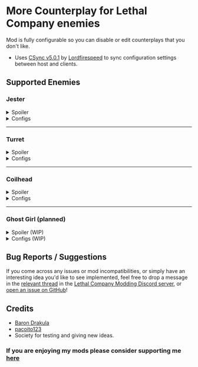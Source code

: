 # More Counterplay for Lethal Company enemies

Mod is fully configurable so you can disable or edit counterplays that you don't like.

- Uses [CSync v5.0.1](https://thunderstore.io/c/lethal-company/p/Sigurd/CSync) by [Lordfirespeed](https://github.com/Lordfirespeed) to sync configuration settings between host and clients.

## Supported Enemies

### Jester

<details>
<summary>Spoiler</summary>

Items may be placed on top of a Jester by holding an item and interacting with its lid, it'll carry them around until the next time it pops. If the total weight of items on its head exceeds a certain (configurable) amount, the Jester will be too exhausted to chase you after popping and its head will return to its box immediately.

<div style="text-align: center;">
 <img alt="A lamp being placed on top of a Jester." src="https://files.catbox.moe/jkqrv8.gif" width=256>
 <img alt="A Jester with several items on its head popping and returning to its box immediately." src="https://files.catbox.moe/49ut0j.gif" width=256>
 <h2 style="font-weight: bold; color: firebrick; text-shadow: 0 0 3px black">— [Warning] —</h2>

 > Expecting a Jester to comply with carrying an excessive amount of weight may lead to disastrous consequences, as a desperate Jester's pop is much stronger than normal.

 **Hint:** _A Jester <u>will</u> let you know when you've exceeded its limits, but there's still a short window to correct your mistake..._

 <img alt="A Jester with an anvil on its head chasing and killing the player after popping." src="https://files.catbox.moe/2cebnk.gif" width=256>

 <details>
 <summary>Spoiler (specific mechanics and configuration):</summary>

 <div style="text-align: left;">

- Any grabbable item can be deposited onto a Jester by holding the interact button while the prompt to place an item is visible (similar to the Ship's storage cabinet, the Cruiser's back storage, and the desk at the Company).
  - Every placed item's weight is added to the Jester's total weight, which forms the basis for its counterplay.
- If the Jester finishes cranking while its total weight exceeds the amount set by the `JesterPreventThreshold` setting (**60** pounds by default), its head visually pops out for a brief moment to drop its items before returning to its box, without actually chasing or killing players.
  - Toggling the `ItemsStayOnLid` setting disables the Jester's ability to drop its items and keeps its head inside the box at all times, making it like how it used to work in previous versions of the mod.
- If the Jester's total weight exceeds the amount set by the `JesterEncumberThreshold` setting (**120** pounds by default), it'll no longer be able to follow you around due to being encumbered by the items.
  - Threshold setting can be set to `0` to disable the Jester's encumbered state completely, or a small value (e.g. `0.1`) to allow almost any item to stop the Jester from moving.
- If the Jester's total weight exceeds the amount set by the `JesterPanicThreshold` setting (**200** pounds by default), it'll panic and begin cranking frantically before popping shortly after.
  - Threshold setting can be set to `0` to disable the Jester's panicked state completely.
  - Minimum and maximum time that the Jester spends panicking can be configured via the `MinPanicTimer` and `MaxPanicTimer` settings, respectively.
  - Setting this threshold to a lower value than the `JesterPreventThreshold` setting functionally disables it as a counterplay, since the Jester's pop is not prevented while panicking.
  - Placing an item while over the panic threshold and while the Jester is cranking (even normally) will cause it to **skip its cranking and pop immediately**.
- Whenever a Jester is hit by a shovel, it'll drop all its held items and reset its weight.
  - Can be disabled by toggling the `DropItemsOnHit` setting.
- The total amount of weight the Jester is carrying is shown in the subtext of its scan node.
  - Can be disabled by toggling the `ShowWeightOnScan` setting.
  - Might be slightly inaccurate due to integer rounding, or if an item is destroyed or otherwise removed by other means.

 </div>
 </details>
</div>
</details>

<details>
 <summary>Configs</summary>

- `EnableJesterCounterplay` - Add counterplay for Jesters.
- `JesterPreventThreshold` - Minimum weight of items needed to prevent the Jester from popping.
- `JesterEncumberThreshold` - Minimum weight of items needed to prevent the Jester from walking at all.
- `JesterPanicThreshold` - See above for more info.
- `ItemsStayOnLid` - Allow items to stay on top of the Jester after preventing it from popping.
- `DropItemsOnHit` - Drop all items on top of the Jester when hitting it with a shovel.
- `ShowWeightOnScan` - Shows the total weight on top of the Jester as the subtext of its scan node.

</details>

---

### Turret

<details>
 <summary>Spoiler</summary>

 Turrets can be disabled by cutting their wires with a knife.
 When you hit Turret using knife it will enter berserker mode and after that it will disable permanently!
</details>

<details>
 <summary>Configs</summary>

- `EnableTurretCounterplay` - Toggle Turret counterplay.

</details>

---

### Coilhead

<details>
<summary>Spoiler</summary>

You can cut off a Coilhead's head using the [Knife](https://lethal.miraheze.org/wiki/Kitchen_knife) dropped by the [Butler](https://lethal.miraheze.org/wiki/Butler), which deactivates it permanently. Its head will drop as a scrap item that can be sold to the Company, but it must first be detached from its neck.

<div style="text-align: center;">
 <img alt="A player chopping off a Coilhead's head and picking it up." src="https://files.catbox.moe/2k34ho.gif" width=256>
 <img alt="A player trapped in a room by a deactivated Coilhead blocking the door, about to be killed by a Jester." src="https://files.catbox.moe/uqq80x.gif" width=256>
 <h2 style="font-weight: bold; color: firebrick; text-shadow: 0 0 3px black">— [Warning] —</h2>

 > _"They have been known to combust into flames when being dissected or even deactivated, and they carry dangerously high levels of radioactive particles."_ - Sigurd's notes

 **Hint:** _You may find a Coilhead to be less volatile the more kinetic energy it releases when coming to a halt..._

 <img alt="A player chopping off a Coilhead's head, picking it up, and then dying due to being too close to the explosion." src="https://files.catbox.moe/7ij65e.gif" width=256>

 <details>
 <summary>Spoiler (specific mechanics and configuration):</summary>

 <div style="text-align: left;">

- Coilhead bodies combust upon being decapitated, as their Bestiary entry suggests
  - Can be disabled by toggling the `LoreAccurateCoilheads` setting.
  - The range of the explosion damage is determined by the `ExplosionDamageRadius` setting, with the damage itself being set to the value of the `ExplosionDamage` setting.
  - Likewise, the `ExplosionKillRadius` setting determines the range around the explosion where it simply kills the player instead of dealing damage to them.
- Explosion timer is set to how long the Coilhead has moved since it last stopped, within configurable limits.
  - Minimum and maximum time until exploding can be configured via the `MinExplosionTimer` and `MaxExplosionTimer` settings, respectively
- Coilhead's head item is destroyed if its body explodes while it's still attached to its neck.
  - Can be disabled by toggling the `ExplosionDestroysHead` setting, but it adds some interesting risk/reward by making players stay close to try and pick up the head before it explodes.
- Client-side configuration settings:
  - `ExplosionFire` - Enable green fire effect for Coilheads that are about to explode.
  - `ExplosionParticles` - Enable radioactive particles effect for Coilheads that are about to explode.
  - `ExplosionWarnVolume` - Adjust volume of the sound effect played right before exploding (**NOT** the actual explosion).
  - `EnableCoilheadScanNode` - Enable scanning Coilheads that have been killed.
  - `ModifyCoilheadScanNode` - Add extra text/subtext to a killed Coilhead's scan node (requires `EnableCoilheadScanNode`).

 </div>
 </details>
</div>
</details>

<details>
 <summary>Configs</summary>

- `EnableCoilheadCounterplay` - Add counterplay for Coilheads.
- `SpringDurability` - Set Coilhead health points.
- `CoilheadDefaultDamage` - Amount of damage that Coilheads take from any source not specified below.
- `CoilheadKnifeDamage` - Amount of damage that Coilheads take from Knife.
- `CoilheadShovelDamage` - Amount of damage that Coilheads take from Shovel.
- `DropHeadAsScrap` - Enable the Coilhead head scrap item ('Coilless Coilhead') spawning on death.
- `MinHeadValue` - Minimum value of head item.
- `MaxHeadValue` - Maximum value of head item.
- `LoreAccurateCoilheads` - See above for more info.

</details>

---

### Ghost Girl (planned)

<details>
 <summary>Spoiler (WIP)</summary>

 Implements the popular myth involving the Shower furniture item, where taking a shower is said to reduce insanity levels and repel the Ghost Girl, as an actual gameplay mechanic.
</details>

<details>
 <summary>Configs (WIP)</summary>

- `EnableGhostGirlCounterplay` - Add counterplay for the Ghost Girl.

</details>

## Bug Reports / Suggestions

If you come across any issues or mod incompatibilities, or simply have an interesting idea you'd like to see implemented, feel free to drop a message in the [relevant thread](https://discord.com/channels/1168655651455639582/1212542584610881557) in the [Lethal Company Modding Discord server](https://discord.com/invite/lcmod), or [open an issue on GitHub](https://github.com/karyol/More-Counterplay-Mod/issues)!

## Credits

- [Baron Drakula](https://github.com/karyol)
- [pacoito123](https://github.com/pacoito123)
- Society for testing and giving new ideas.

### If you are enjoying my mods please consider supporting me [here](https://ko-fi.com/baron_drakula)
